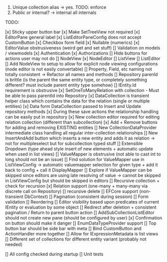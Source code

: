 1. Unique collection alias -> yes. TODO: enforce
2. Public or internal? -> internal all internals 



TODO:

[x] Sticky upper button bar
[x] Make SetTreeView not required
[x] EditorPane general label
[x] ListEditorPaneConfig does not accept CustomButton
[x] Checkbox form field
[x] Nullable (numerics)
[x] EditorValue obstrusiveness (weird get and set stuff)
[] Validation on models / viewmodels
[x] Authentication
[x] Authorizations
    [] Hide buttons for actions user may not do 
    [] NodeView
    [x] NodeEditor
    [] ListView
    [] ListEditor
[] Add NodeView to setup to allow for explicit node viewing configurations (node editor is not easily convertable)
[] Property, Field, etc naming not totally consistent -> Refactor all names and methods
[] Repository parenId is brittle (is the parent the same entity type, or completely something different? must include parent entity type somehow)
[] IEntity.Id requirement is obstrusive
[x] SetOneToManyRelation with collection 
    - Must be able to pass parentId into Repository
    [x] DataCollection is transient helper class which contains the data for the relation (single or multiple entities)
    [x] Data form DataCollection passed to Insert and Update repository methods
        [x] During these save actions the relationship handling can be easily put in repository
    [x] New collection editor required for editing relation collection (different than subcollection)
    [x] Add + Remove buttons for adding and removing EXISTING entities 
    [] New CollectionDataProvider intermediate class handling all regular inter-collection relationships
    [] New InsertAndAdd button which inserts a new entity and adds it as relation -> not for multipleselect but for subcollection typed stuff
[] Extensible Dropdown (type ahead style insert of new elements + automatic update when used in list views)
[] ValueMapper is obstrusive (not able to cast int to long should not be an issue)
    [] Find solution for ValueMapper use in ListViewConfig -> automatic valuemapper selection for given type + add it back to config + call it DisplayMapper
[] Explore if ValueMapper can be skipped since editors are using late resolving of value -> cannot be skipped in ListViewConfig but should be skipped in editors
[] Recursive collection + check for recursion
[x] Relation support (one-many + many-many via discrete call on Repository) 
    [] recursive delete 
    [] EFCore support (non-transient DbContext)
[] Pagination (consistent during session)
[] Form validation
[] Reordering
[] Editor visibility based upon predicates of current IEntity or evaluation by some object
[] Redirect after deletion + consistent pagination / Return to parent button action
[] AddSubCollectionListEditor should not create new pane (should be configured by user)
[x] Confirmation on button should make it danger
[] EnumDataTypeProvider support
[] Top button bar should be side bar with meta
[] Bind CustomButton and ActionHandler more together
[] Allow for IExpressionMetadata is list views
[] Different set of collections for different entity variant (probably not needed)

[] All config checked during startup
[] Unit tests